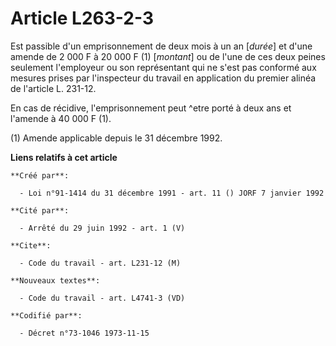 # Article L263-2-3

Est passible d'un emprisonnement de deux mois à un an [*durée*] et d'une amende de 2 000 F à 20 000 F (1) [*montant*] ou de
l'une de ces deux peines seulement l'employeur ou son représentant qui ne s'est pas conformé aux mesures prises par
l'inspecteur du travail en application du premier alinéa de l'article L. 231-12.

En cas de récidive, l'emprisonnement peut ^etre porté à deux ans et l'amende à 40 000 F (1).

(1) Amende applicable depuis le 31 décembre 1992.

**Liens relatifs à cet article**

	**Créé par**:

	  - Loi n°91-1414 du 31 décembre 1991 - art. 11 () JORF 7 janvier 1992

	**Cité par**:

	  - Arrêté du 29 juin 1992 - art. 1 (V)

	**Cite**:

	  - Code du travail - art. L231-12 (M)

	**Nouveaux textes**:

	  - Code du travail - art. L4741-3 (VD)

	**Codifié par**:

	  - Décret n°73-1046 1973-11-15
